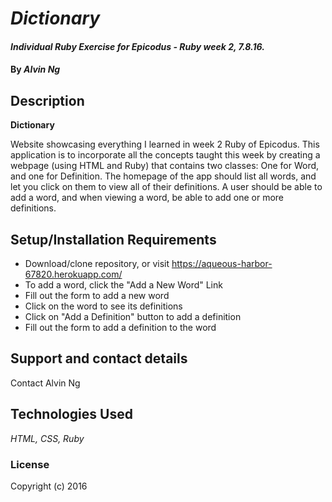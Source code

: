 # _Dictionary_

#### _Individual Ruby Exercise for Epicodus - Ruby week 2, 7.8.16._

#### By _**Alvin Ng**_

## Description
**Dictionary**

Website showcasing everything I learned in week 2 Ruby of Epicodus. This application is to incorporate all the concepts taught this week by creating a webpage (using HTML and Ruby) that contains two classes: One for Word, and one for Definition. The homepage of the app should list all words, and let you click on them to view all of their definitions. A user should be able to add a word, and when viewing a word, be able to add one or more definitions.

## Setup/Installation Requirements

* Download/clone repository, or visit
https://aqueous-harbor-67820.herokuapp.com/
* To add a word, click the "Add a New Word" Link
* Fill out the form to add a new word
* Click on the word to see its definitions
* Click on "Add a Definition" button to add a definition
* Fill out the form to add a definition to the word

## Support and contact details
Contact Alvin Ng

## Technologies Used
_HTML, CSS, Ruby_

### License

Copyright (c) 2016
